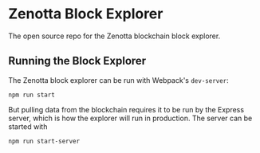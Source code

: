 # Zenotta Block Explorer

The open source repo for the Zenotta blockchain block explorer.


## Running the Block Explorer

The Zenotta block explorer can be run with Webpack's `dev-server`:

```
npm run start
```

But pulling data from the blockchain requires it to be run by the Express server, which 
is how the explorer will run in production. The server can be started with

```
npm run start-server
```